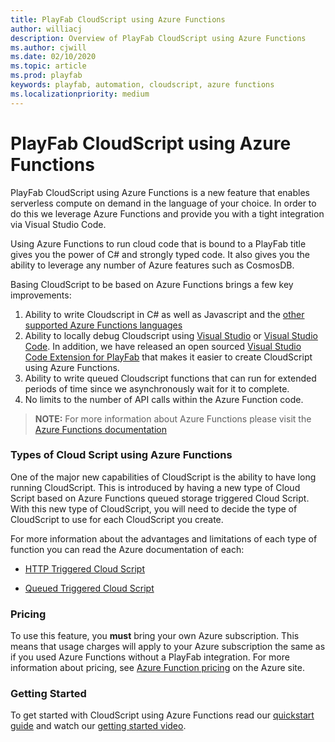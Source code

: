 ```yaml
---
title: PlayFab CloudScript using Azure Functions
author: williacj
description: Overview of PlayFab CloudScript using Azure Functions
ms.author: cjwill
ms.date: 02/10/2020
ms.topic: article
ms.prod: playfab
keywords: playfab, automation, cloudscript, azure functions
ms.localizationpriority: medium
---
```

# PlayFab CloudScript using Azure Functions

PlayFab CloudScript using Azure Functions is a new feature that enables serverless compute on demand in the language of your choice.  In order to do this we leverage Azure Functions and provide you with a tight integration via Visual Studio Code.  

Using Azure Functions to run cloud code that is bound to a PlayFab title gives you the power of C# and strongly typed code. It also gives you the ability to leverage any number of Azure features such as CosmosDB.

Basing CloudScript to be based on Azure Functions brings a few key improvements:

1)	Ability to write Cloudscript in C# as well as Javascript and the [other supported Azure Functions languages](https://docs.microsoft.com/azure/azure-functions/supported-languages)
2)	Ability to locally debug Cloudscript using [Visual Studio](https://visualstudio.microsoft.com/) or [Visual Studio Code](https://code.visualstudio.com/).  In addition, we have released an open sourced [Visual Studio Code Extension for PlayFab](https://github.com/PlayFab/vscode-playfab-explorer) that makes it easier to create CloudScript using Azure Functions.
3)	Ability to write queued Cloudscript functions that can run for extended periods of time since we asynchronously wait for it to complete.
4)  No limits to the number of API calls within the Azure Function code.  

>**NOTE:** For more information about Azure Functions please visit the [Azure Functions documentation](https://docs.microsoft.com/azure/azure-functions/)

### Types of Cloud Script using Azure Functions
One of the major new capabilities of CloudScript is the ability to have long running CloudScript.  This is introduced by having a new type of Cloud Script based on Azure Functions queued storage triggered Cloud Script.  With this new type of CloudScript, you will need to decide the type of CloudScript to use for each CloudScript you create. 

For more information about the advantages and limitations of each type of function you can read the Azure documentation of each:
* [HTTP Triggered Cloud Script](https://docs.microsoft.com/azure/azure-functions/functions-bindings-http-webhook?tabs=csharp)

* [Queued Triggered Cloud Script](https://docs.microsoft.com/azure/azure-functions/functions-bindings-storage-queue)



### Pricing

To use this feature, you **must** bring your own Azure subscription. This means that usage charges will apply to your Azure subscription the same as if you used Azure Functions without a PlayFab integration. For more information about pricing, see [Azure Function pricing](https://azure.microsoft.com/pricing/details/functions/) on the Azure site.

### Getting Started
To get started with CloudScript using Azure Functions read our [quickstart guide](quickstart.md) and watch our [getting started video](https://youtu.be/apQbkDn1lNo).

